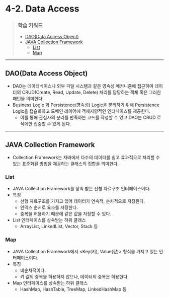 # 4-2. Data Access

> ### 학습 키워드
>
> * [DAO(Data Access Object)](4-2.-data-access.md#dao-data-access-object)
> * [JAVA Collection Framework](4-2.-data-access.md#java-collection-framework)
>   * [List](4-2.-data-access.md#list)
>   * [Map](4-2.-data-access.md#map)

***

## DAO(Data Access Object)

* DAO는 데이터베이스나 외부 파일 시스템과 같은 영속성 메커니즘에 접근하여 데이터의 CRUD(Create, Read, Update, Delete) 처리를 담당하는 객체 혹은 그러한 패턴을 의미한다.
* Business Logic 과 Persistence(영속성) Logic을 분리하기 위해 Persistence Logic을 캡슐화하고 도메인 레이어에 객체지향적인 인터페이스를 제공한다.
  * 이를 통해 관심사의 분리를 만족하는 코드를 작성할 수 있고 DAO는 CRUD 로직에만 집중할 수 있게 된다.

***

## JAVA Collection Framework

* Collection Framework는 자바에서 다수의 데이터를 쉽고 효과적으로 처리할 수 있는 표준화된 방법을 제공하는 클래스의 집합을 의미한다.

### List

* JAVA Collection Framework를 상속 받는 선형 자료구조 인터페이스이다.
* 특징
  * 선형 자료구조를 가지고 있어 데이터가 연속적, 순차적으로 저장된다.
  * 인덱스 순서로 요소를 저장한다.
  * 중복을 허용하기 때문에 같은 값을 저장할 수 있다.
* List 인터페이스를 상속받는 하위 클래스
  * ArrayList, LinkedList, Vector, Stack 등

### Map

* JAVA Collection Framework에서 \<Key(키), Value(값)> 형식을 가지고 있는 인터페이스이다.&#x20;
* 특징
  * 비순차적이다.
  * 키 값의 중복을 허용하지 않으나, 데이터의 중복은 허용한다.
* Map 인터페이스를 상속받는 하위 클래스
  * &#x20;HashMap, HashTable, TreeMap, LinkedHashMap 등


